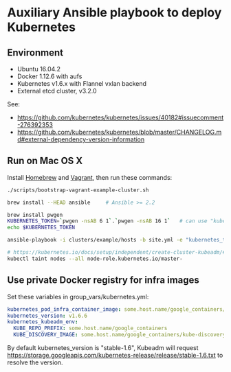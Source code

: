 # Auxiliary Ansible playbook to deploy Kubernetes

## Environment

* Ubuntu 16.04.2
* Docker 1.12.6 with aufs
* Kubernetes v1.6.x with Flannel vxlan backend
* External etcd cluster, v3.2.0

See:

* https://github.com/kubernetes/kubernetes/issues/40182#issuecomment-276392353
* https://github.com/kubernetes/kubernetes/blob/master/CHANGELOG.md#external-dependency-version-information

## Run on Mac OS X

Install [Homebrew](https://brew.sh) and [Vagrant](https://www.vagrantup.com/), then run these commands:

```sh
./scripts/bootstrap-vagrant-example-cluster.sh

brew install --HEAD ansible     # Ansible >= 2.2

brew install pwgen
KUBERNETES_TOKEN=`pwgen -nsAB 6 1`.`pwgen -nsAB 16 1`   # can use "kubeadm token generate" instead
echo $KUBERNETES_TOKEN

ansible-playbook -i clusters/example/hosts -b site.yml -e "kubernetes_token=$KUBERNETES_TOKEN"

# https://kubernetes.io/docs/setup/independent/create-cluster-kubeadm/#master-isolation
kubectl taint nodes --all node-role.kubernetes.io/master-
```

## Use private Docker registry for infra images

Set these variables in group\_vars/kubernetes.yml:

```yaml
kubernetes_pod_infra_container_image: some.host.name/google_containers/pause-amd64:3.0
kubernetes_version: v1.6.6
kubernetes_kubeadm_env:
  KUBE_REPO_PREFIX: some.host.name/google_containers
  KUBE_DISCOVERY_IMAGE: some.host.name/google_containers/kube-discovery-amd64:1.0
```

By default kubernetes\_version is "stable-1.6", Kubeadm will request
https://storage.googleapis.com/kubernetes-release/release/stable-1.6.txt to
resolve the version.

